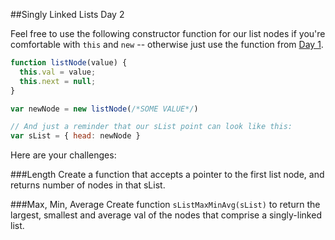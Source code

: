 ##Singly Linked Lists Day 2

Feel free to use the following constructor function for our list nodes if you're comfortable with `this` and `new` -- otherwise just use the function from [Day 1](3.1.md).

```js
function listNode(value) {
  this.val = value;
  this.next = null;
}

var newNode = new listNode(/*SOME VALUE*/)

// And just a reminder that our sList point can look like this:
var sList = { head: newNode }
```

Here are your challenges:

###Length
Create a function that accepts a pointer to the first list node, and returns number of nodes in that sList.

###Max, Min, Average
Create function `sListMaxMinAvg(sList)` to return the largest, smallest and average val of the nodes that comprise a singly-linked list.
